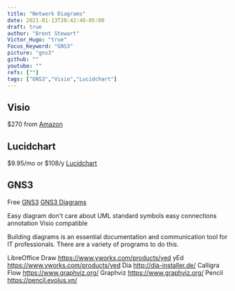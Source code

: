 ```yaml
---
title: "Network Diagrams"
date: 2021-01-13T20:42:48-05:00
draft: true
author: "Brent Stewart"
Victor_Hugo: "true"
Focus_Keyword: "GNS3"
picture: "gns3"
github: ""
youtube: ""
refs: [""]
tags: ["GNS3","Visio","Lucidchart"]
---
```


## Visio
$270 from [Amazon](https://www.amazon.com/Microsoft-D86-05555-Visio-Standard-2016/dp/B012F7PC3U/ref=sr_1_3?dchild=1&keywords=visio&qid=1610591015&sr=8-3c)


## Lucidchart
$9.95/mo or $108/y [Lucidchart](https://lucidchart.com)

## GNS3
Free [GNS3](https://gns3.org)
[GNS3 Diagrams](/210113_GNS3_Diagrams)

  Easy diagram
  don't care about UML
  standard symbols
  easy connections
  annotation
  Visio compatible

Building diagrams is an essential documentation and communication tool for IT professionals.  There are a variety of programs to do this. 

LibreOffice Draw  https://www.yworks.com/products/yed
yEd  https://www.yworks.com/products/yed
Dia  http://dia-installer.de/
Calligra Flow  https://www.graphviz.org/
Graphviz https://www.graphviz.org/
Pencil https://pencil.evolus.vn/
